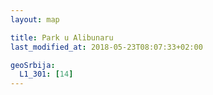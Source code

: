 ```yaml
---
layout: map

title: Park u Alibunaru
last_modified_at: 2018-05-23T08:07:33+02:00

geoSrbija:
  L1_301: [14]
---
```

